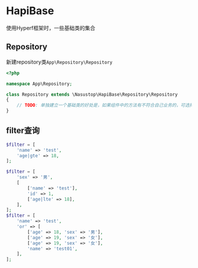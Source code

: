 # HapiBase

使用Hyperf框架时，一些基础类的集合

## Repository
新建repository类`App\Repository\Repository`
```php
<?php

namespace App\Repository;

class Repository extends \Nasustop\HapiBase\Repository\Repository
{
    // TODO: 单独建立一个基础类的好处是，如果组件中的方法有不符合自己业务的，可选择重写该方法
}
```

## filter查询
```php
$filter = [
    'name' => 'test',
    'age|gte' => 18,
];

$filter = [
    'sex' => '男',
    [
        ['name' => 'test'],
        'id' => 1,
        ['age|lte' => 18],
    ],
];
$filter = [
    'name' => 'test',
    'or' => [
        ['age' => 18, 'sex' => '男'],
        ['age' => 19, 'sex' => '女'],
        ['age' => 19, 'sex' => '女'],
        'name' => 'test01',
    ],
];
```